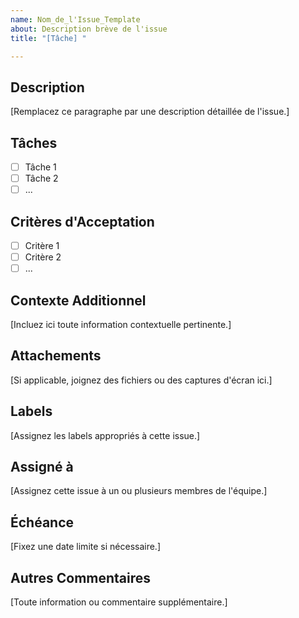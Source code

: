 ```yaml
---
name: Nom_de_l'Issue_Template
about: Description brève de l'issue
title: "[Tâche] "

---
```


## Description
[Remplacez ce paragraphe par une description détaillée de l'issue.]

## Tâches
- [ ] Tâche 1
- [ ] Tâche 2
- [ ] ...

## Critères d'Acceptation
- [ ] Critère 1
- [ ] Critère 2
- [ ] ...

## Contexte Additionnel
[Incluez ici toute information contextuelle pertinente.]

## Attachements
[Si applicable, joignez des fichiers ou des captures d'écran ici.]

## Labels
[Assignez les labels appropriés à cette issue.]

## Assigné à
[Assignez cette issue à un ou plusieurs membres de l'équipe.]

## Échéance
[Fixez une date limite si nécessaire.]

## Autres Commentaires
[Toute information ou commentaire supplémentaire.]


